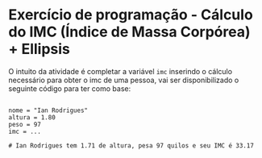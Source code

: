 # Exercício de programação - Cálculo do IMC (Índice de Massa Corpórea) + Ellipsis

O intuito da atividade é completar a variável `imc` inserindo o cálculo necessário para obter o imc de uma pessoa, vai ser disponibilizado o seguinte código para ter como base:

```

nome = "Ian Rodrigues"
altura = 1.80
peso = 97
imc = ...

# Ian Rodrigues tem 1.71 de altura, pesa 97 quilos e seu IMC é 33.17

```